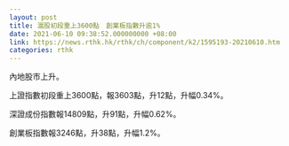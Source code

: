 ```yaml
---
layout: post
title: 滬股初段重上3600點　創業板指數升逾1%
date: 2021-06-10 09:38:52.000000000 +08:00
link: https://news.rthk.hk/rthk/ch/component/k2/1595193-20210610.htm
categories: rthk
---
```


內地股市上升。

上證指數初段重上3600點，報3603點，升12點，升幅0.34%。

深證成份指數報14809點，升91點，升幅0.62%。

創業板指數報3246點，升38點，升幅1.2%。
